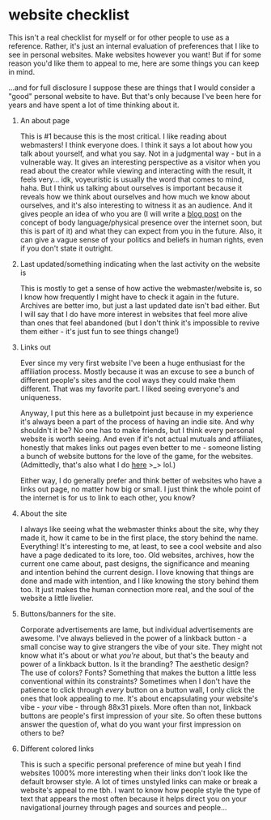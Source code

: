 # website checklist

This isn't a real checklist for myself or for other people to use as a reference. Rather, it's just an internal evaluation of preferences that I like to see in personal websites. Make websites however you want! But if for some reason you'd like them to appeal to me, here are some things you can keep in mind.

...and for full disclosure I suppose these are things that I would consider a "good" personal website to have. But that's only because I've been here for years and have spent a lot of time thinking about it. 

1. An about page

    This is #1 because this is the most critical. I like reading about webmasters! I think everyone does. I think it says a lot about how you talk about yourself, and what you say. Not in a judgmental way - but in a vulnerable way. It gives an interesting perspective as a visitor when you read about the creator while viewing and interacting with the result, it feels very... idk, voyeuristic is usually the word that comes to mind, haha. But I think us talking about ourselves is important because it reveals how we think about ourselves and how much we know about ourselves, and it's also interesting to witness it as an audience. And it gives people an idea of who you are (I will write a <a href="https://arrow.bearblog.dev">blog post</a> on the concept of body language/physical presence over the internet soon, but this is part of it) and what they can expect from you in the future.
    Also, it can give a vague sense of your politics and beliefs in human rights, even if you don't state it outright.

2. Last updated/something indicating when the last activity on the website is

    This is mostly to get a sense of how active the webmaster/website is, so I know how frequently I might have to check it again in the future. Archives are better imo, but just a last updated date isn't bad either. But I will say that I do have more interest in websites that feel more alive than ones that feel abandoned (but I don't think it's impossible to revive them either - it's just fun to see things change!)

3. Links out

    Ever since my very first website I've been a huge enthusiast for the affiliation process. Mostly because it was an excuse to see a bunch of different people's sites and the cool ways they could make them different. That was my favorite part. I liked seeing everyone's and uniqueness. 

    Anyway, I put this here as a bulletpoint just because in my experience it's always been a part of the process of having an indie site. And why shouldn't it be? No one has to make friends, but I think every personal website is worth seeing. And even if it's not actual mutuals and affiliates, honestly that makes links out pages even better to me - someone listing a bunch of website buttons for the love of the game, for the websites. (Admittedly, that's also what I do <a href="https://kingdra.net/pages/sites.php">here</a> &gt;_&gt; lol.) 
    
    Either way, I do generally prefer and think better of websites who have a links out page, no matter how big or small. I just think the whole point of the internet is for us to link to each other, you know?

4. About the site

    I always like seeing what the webmaster thinks about the site, why they made it, how it came to be in the first place, the story behind the name. Everything! It's interesting to me, at least, to see a cool website and also have a page dedicated to its lore, too. Old websites, archives, how the current one came about, past designs, the significance and meaning and intention behind the current design. I love knowing that things are done and made with intention, and I like knowing the story behind them too. It just makes the human connection more real, and the soul of the website a little livelier.

5. Buttons/banners for the site.

    Corporate advertisements are lame, but individual advertisements are awesome. I've always believed in the power of a linkback button - a small concise way to give strangers the vibe of your site. They might not know what it's about or what *you're* about, but that's the beauty and power of a linkback button. Is it the branding? The aesthetic design? The use of colors? Fonts? Something that makes the button a little less conventional within its constraints? Sometimes when I don't have the patience to click through *every* button on a button wall, I only click the ones that look appealing to me. It's about encapsulating your website's vibe - *your* vibe - through 88x31 pixels. More often than not, linkback buttons are people's first impression of your site. So often these buttons answer the question of, what do you want your first impression on others to be?

6. Different colored links

    This is such a specific personal preference of mine but yeah I find websites 1000% more interesting when their links don't look like the default browser style. A lot of times unstyled links can make or break a website's appeal to me tbh. I want to know how people style the type of text that appears the most often because it helps direct you on your navigational journey through pages and sources and people...